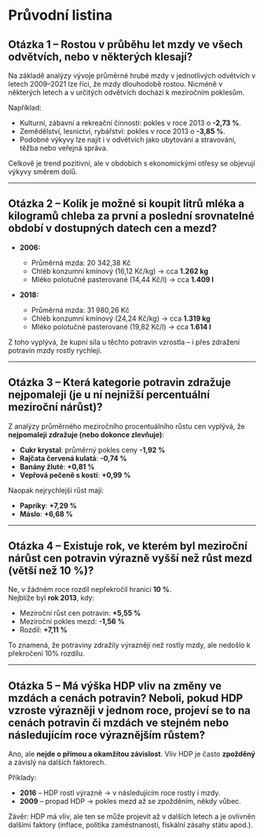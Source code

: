 # Průvodní listina

## Otázka 1 – Rostou v průběhu let mzdy ve všech odvětvích, nebo v některých klesají?

Na základě analýzy vývoje průměrné hrubé mzdy v jednotlivých odvětvích v letech 2009–2021 lze říci, že mzdy dlouhodobě rostou. Nicméně v některých letech a v určitých odvětvích dochází k meziročním poklesům.

Například:
- Kulturní, zábavní a rekreační činnosti: pokles v roce 2013 o **-2,73 %**.
- Zemědělství, lesnictví, rybářství: pokles v roce 2013 o **-3,85 %**.
- Podobné výkyvy lze najít i v odvětvích jako ubytování a stravování, těžba nebo veřejná správa.

Celkově je trend pozitivní, ale v obdobích s ekonomickými otřesy se objevují výkyvy směrem dolů.

---

## Otázka 2 – Kolik je možné si koupit litrů mléka a kilogramů chleba za první a poslední srovnatelné období v dostupných datech cen a mezd?


- **2006:**
  - Průměrná mzda: 20 342,38 Kč
  - Chléb konzumní kmínový (16,12 Kč/kg) → cca **1.262 kg**
  - Mléko polotučné pasterované (14,44 Kč/l) → cca **1.409 l**

- **2018:**
  - Průměrná mzda: 31 980,26 Kč
  - Chléb konzumní kmínový (24,24 Kč/kg) → cca **1.319 kg**
  - Mléko polotučné pasterované (19,82 Kč/l) → cca **1.614 l**

Z toho vyplývá, že kupní síla u těchto potravin vzrostla – i přes zdražení potravin mzdy rostly rychleji.

---

## Otázka 3 – Která kategorie potravin zdražuje nejpomaleji (je u ní nejnižší percentuální meziroční nárůst)? 

Z analýzy průměrného meziročního procentuálního růstu cen vyplývá, že **nejpomaleji zdražuje (nebo dokonce zlevňuje)**:

- **Cukr krystal**: průměrný pokles ceny **-1,92 %**
- **Rajčata červená kulatá**: **-0,74 %**
- **Banány žluté**: **+0,81 %**
- **Vepřová pečeně s kostí**: **+0,99 %**

Naopak nejrychlejší růst mají:
- **Papriky**: **+7,29 %**
- **Máslo**: **+6,68 %**

---

## Otázka 4 – Existuje rok, ve kterém byl meziroční nárůst cen potravin výrazně vyšší než růst mezd (větší než 10 %)?

Ne, v žádném roce rozdíl nepřekročil hranici **10 %**.  
Nejblíže byl **rok 2013**, kdy:
- Meziroční růst cen potravin: **+5,55 %**
- Meziroční pokles mezd: **-1,56 %**
- Rozdíl: **+7,11 %**

To znamená, že potraviny zdražily výrazněji než rostly mzdy, ale nedošlo k překročení 10% rozdílu.

---

## Otázka 5 – Má výška HDP vliv na změny ve mzdách a cenách potravin? Neboli, pokud HDP vzroste výrazněji v jednom roce, projeví se to na cenách potravin či mzdách ve stejném nebo následujícím roce výraznějším růstem?

Ano, ale **nejde o přímou a okamžitou závislost**. Vliv HDP je často **zpožděný** a závislý na dalších faktorech.

Příklady:
- **2016** – HDP rostl výrazně → v následujícím roce rostly i mzdy.
- **2009** – propad HDP → pokles mezd až se zpožděním, někdy vůbec.

Závěr: HDP má vliv, ale ten se může projevit až v dalších letech a je ovlivněn dalšími faktory (inflace, politika zaměstnanosti, fiskální zásahy státu apod.).
